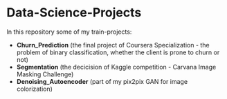 # Data-Science-Projects
In this repository some of my train-projects:

- **Churn_Prediction** (the final project of Coursera Specialization - the problem of binary classification, whether the client is prone to churn or not)
- **Segmentation** (the decicision of Kaggle competition - Carvana Image Masking Challenge)
- **Denoising_Autoencoder** (part of my pix2pix GAN for image colorization)
